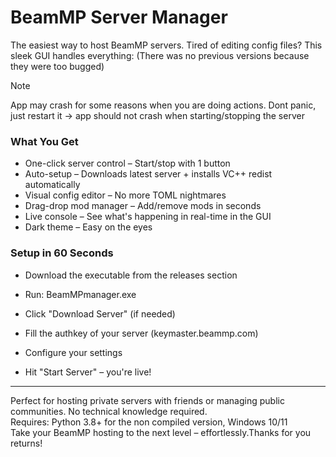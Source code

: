 # BeamMP Server Manager

The easiest way to host BeamMP servers.
Tired of editing config files? This sleek GUI handles everything:
(There was no previous versions because they were too bugged)

> [!NOTE]
> App may crash for some reasons
> when you are doing actions. Dont panic, just restart it -> app should not crash when starting/stopping the server

### What You Get

- One-click server control – Start/stop with 1 button   
- Auto-setup – Downloads latest server + installs VC++ redist automatically   
- Visual config editor – No more TOML nightmares   
- Drag-drop mod manager – Add/remove mods in seconds   
- Live console – See what's happening in real-time in the GUI   
- Dark theme – Easy on the eyes    

### Setup in 60 Seconds

- Download the executable from the releases section

- Run: BeamMPmanager.exe

- Click "Download Server" (if needed)

- Fill the authkey of your server (keymaster.beammp.com)

- Configure your settings

- Hit "Start Server" – you're live!

---

Perfect for hosting private servers with friends or managing public communities. No technical knowledge required.   
Requires: Python 3.8+ for the non compiled version, Windows 10/11   
Take your BeamMP hosting to the next level – effortlessly.Thanks for you returns!   
